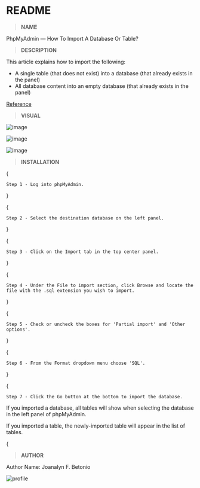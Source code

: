  # README

 > **NAME**

PhpMyAdmin — How To Import A Database Or Table?

 > **DESCRIPTION**

This article explains how to import the following:

- A single table (that does not exist) into a database (that already exists in the panel)
- All database content into an empty database (that already exists in the panel)

[Reference](https://help.dreamhost.com/hc/en-us/articles/214395768-phpMyAdmin-How-to-import-a-database-or-table)


  > **VISUAL**

![image](https://user-images.githubusercontent.com/73054859/143485615-eef8b887-0a91-4280-8dca-8e82e90677ab.png)

![image](https://user-images.githubusercontent.com/73054859/143485753-f2a63f85-b6f1-4032-bd4f-abf0245a8fef.png)

![image](https://user-images.githubusercontent.com/73054859/143485772-279b931b-b053-4850-9671-4d2a87afa624.png)


  > **INSTALLATION**

{

    Step 1 - Log into phpMyAdmin.

}

{

    Step 2 - Select the destination database on the left panel.
    
}

{

    Step 3 - Click on the Import tab in the top center panel.

}

{

    Step 4 - Under the File to import section, click Browse and locate the file with the .sql extension you wish to import.

}

{

    Step 5 - Check or uncheck the boxes for 'Partial import' and 'Other options'.

}

{

    Step 6 - From the Format dropdown menu choose 'SQL'.

}

{

    Step 7 - Click the Go button at the bottom to import the database.

   
  If you imported a database, all tables will show when selecting the database in the left panel of phpMyAdmin.

  If you imported a table, the newly-imported table will appear in the list of tables.
    
 {
 
 
> **AUTHOR**

Author Name: Joanalyn F. Betonio

![profile](https://user-images.githubusercontent.com/73054859/143473287-77e7e6fd-2e51-4f07-bfe6-8431307c9036.jpg)
